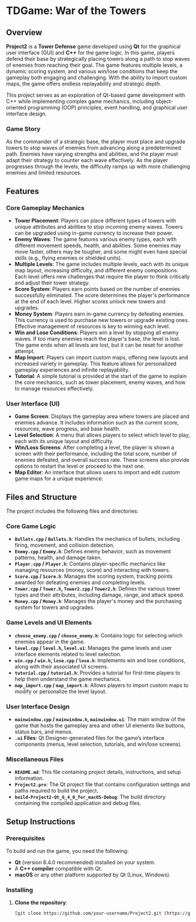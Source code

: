 # TDGame: War of the Towers

## Overview

**Project2** is a **Tower Defense** game developed using **Qt** for the graphical user interface (GUI) and **C++** for the game logic. In this game, players defend their base by strategically placing towers along a path to stop waves of enemies from reaching their goal. The game features multiple levels, a dynamic scoring system, and various win/lose conditions that keep the gameplay both engaging and challenging. With the ability to import custom maps, the game offers endless replayability and strategic depth.

This project serves as an exploration of Qt-based game development with C++ while implementing complex game mechanics, including object-oriented programming (OOP) principles, event handling, and graphical user interface design.

### Game Story
As the commander of a strategic base, the player must place and upgrade towers to stop waves of enemies from advancing along a predetermined path. Enemies have varying strengths and abilities, and the player must adapt their strategy to counter each wave effectively. As the player progresses through the levels, the difficulty ramps up with more challenging enemies and limited resources.

## Features

### **Core Gameplay Mechanics**
- **Tower Placement**: Players can place different types of towers with unique attributes and abilities to stop incoming enemy waves. Towers can be upgraded using in-game currency to increase their power.
- **Enemy Waves**: The game features various enemy types, each with different movement speeds, health, and abilities. Some enemies may move faster, others may be tougher, and some might even have special skills (e.g., flying enemies or shielded units).
- **Multiple Levels**: The game includes multiple levels, each with its unique map layout, increasing difficulty, and different enemy compositions. Each level offers new challenges that require the player to think critically and adjust their tower strategy.
- **Score System**: Players earn points based on the number of enemies successfully eliminated. The score determines the player's performance at the end of each level. Higher scores unlock new towers and upgrades.
- **Money System**: Players earn in-game currency by defeating enemies. This currency is used to purchase new towers or upgrade existing ones. Effective management of resources is key to winning each level.
- **Win and Lose Conditions**: Players win a level by stopping all enemy waves. If too many enemies reach the player's base, the level is lost. The game ends when all levels are lost, but it can be reset for another attempt.
- **Map Import**: Players can import custom maps, offering new layouts and increased variety in gameplay. This feature allows for personalized gameplay experiences and infinite replayability.
- **Tutorial**: A simple tutorial is provided at the start of the game to explain the core mechanics, such as tower placement, enemy waves, and how to manage resources effectively.

### **User Interface (UI)**
- **Game Screen**: Displays the gameplay area where towers are placed and enemies advance. It includes information such as the current score, resources, wave progress, and base health.
- **Level Selection**: A menu that allows players to select which level to play, each with its unique layout and difficulty.
- **Win/Loss Screens**: After completing a level, the player is shown a screen with their performance, including the total score, number of enemies defeated, and overall success rate. These screens also provide options to restart the level or proceed to the next one.
- **Map Editor**: An interface that allows users to import and edit custom game maps for a unique experience.

## Files and Structure

The project includes the following files and directories:

### **Core Game Logic**
- **`Bullets.cpp` / `Bullets.h`**: Handles the mechanics of bullets, including firing, movement, and collision detection.
- **`Enemy.cpp` / `Enemy.h`**: Defines enemy behavior, such as movement patterns, health, and damage taken.
- **`Player.cpp` / `Player.h`**: Contains player-specific mechanics like managing resources (money, score) and interacting with towers.
- **`Score.cpp` / `Score.h`**: Manages the scoring system, tracking points awarded for defeating enemies and completing levels.
- **`Tower.cpp` / `Tower.h`, `Tower2.cpp` / `Tower2.h`**: Defines the various tower types and their attributes, including damage, range, and attack speed.
- **`Money.cpp` / `Money.h`**: Manages the player's money and the purchasing system for towers and upgrades.

### **Game Levels and UI Elements**
- **`choose_enemy.cpp` / `choose_enemy.h`**: Contains logic for selecting which enemies appear in the game.
- **`level.cpp` / `level.h`, `level.ui`**: Manages the game levels and user interface elements related to level selection.
- **`win.cpp` / `win.h`, `lose.cpp` / `lose.h`**: Implements win and lose conditions, along with their associated UI screens.
- **`tutorial.cpp` / `tutorial.h`**: Provides a tutorial for first-time players to help them understand the game mechanics.
- **`map_import.cpp` / `map_import.h`**: Allows players to import custom maps to modify or personalize the level layout.

### **User Interface Design**
- **`mainwindow.cpp` / `mainwindow.h`, `mainwindow.ui`**: The main window of the game that hosts the gameplay area and other UI elements like buttons, status bars, and menus.
- **`.ui` Files**: Qt Designer-generated files for the game’s interface components (menus, level selection, tutorials, and win/lose screens).

### **Miscellaneous Files**
- **`README.md`**: This file containing project details, instructions, and setup information.
- **`Project2.pro`**: The Qt project file that contains configuration settings and paths required to build the project.
- **`build-Project2-Qt_6_4_0_for_macOS-Debug`**: The build directory containing the compiled application and debug files.

## Setup Instructions

### Prerequisites
To build and run the game, you need the following:

- **Qt** (version 6.4.0 recommended) installed on your system.
- A **C++ compiler** compatible with Qt.
- **macOS** or any other platform supported by Qt (Linux, Windows).

### Installing

1. **Clone the repository**:
   ```bash
   [git clone https://github.com/your-username/Project2.git (https://github.com/antshuang19/Tower-Defense-Game.git)](https://github.com/antshuang19/TDGame-War-of-the-Towers.git)
